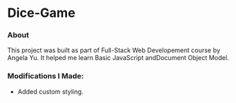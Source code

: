 # Dice-Game

### About
This project was built as part of Full-Stack Web Developement course by Angela Yu. 
It helped me learn Basic JavaScript andDocument Object Model.

### Modifications I Made:
- Added custom styling.
